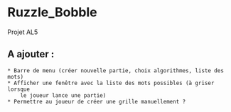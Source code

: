 Ruzzle_Bobble
=============

Projet AL5


A ajouter :
--
    * Barre de menu (créer nouvelle partie, choix algorithmes, liste des mots)
    * Afficher une fenêtre avec la liste des mots possibles (à griser lorsque
        le joueur lance une partie)
    * Permettre au joueur de créer une grille manuellement ?
